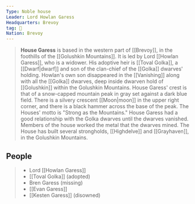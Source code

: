 ```yaml
---
Type: Noble house
Leader: Lord Howlan Garess
Headquarters: Brevoy
tag: 👥
Nation: Brevoy
---
```


> **House Garess** is based in the western part of [[Brevoy]], in the foothills of the [[Golushkin Mountains]]. It is led by Lord [[Howlan Garess]], who is a widower. His adoptive heir is [[Toval Golka]], a [[Dwarf|dwarf]] and son of the clan-chief of the [[Golka]] dwarves' holding. Howlan's own son disappeared in the [[Vanishing]] along with all the [[Golka]] dwarves, deep inside dwarven hold of [[Golushkin]] within the Golushkin Mountains.
> House Garess' crest is that of a snow-capped mountain peak in gray set against a dark blue field. There is a silvery crescent [[Moon|moon]] in the upper right corner, and there is a black hammer across the base of the peak. The Houses' motto is "Strong as the Mountains."
> House Garess had a good relationship with the Golka dwarves until the dwarves vanished. Members of the house worked the metal that the dwarves mined.
> The House has built several strongholds, [[Highdelve]] and [[Grayhaven]], in the Golushkin Mountains.


## People

> - Lord [[Howlan Garess]]
> - [[Toval Golka]] (adopted)
> - Bren Garess (missing)
> - [[Evan Garess]]
> - [[Kesten Garess]] (disowned)








